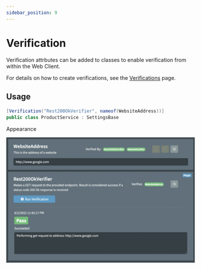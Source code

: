 ```yaml
---
sidebar_position: 9
---
```


# Verification

Verification attrbutes can be added to classes to enable verification from within the Web Client.

For details on how to create verifications, see the [Verifications](http://www.figsettings.com/docs/features/verifications) page.

## Usage


```csharp
[Verification("Rest200OkVerifier", nameof(WebsiteAddress))]
public class ProductService : SettingsBase
```

Appearance

![image-20220802234242307](../../../static/img/setting-verifier.png)
